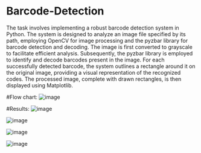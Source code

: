 # Barcode-Detection

The task involves implementing a robust barcode detection system in Python. The system is designed to analyze an image file specified by its path, employing OpenCV for image processing and the pyzbar library for barcode detection and decoding. The image is first converted to grayscale to facilitate efficient analysis. Subsequently, the pyzbar library is employed to identify and decode barcodes present in the image. For each successfully detected barcode, the system outlines a rectangle around it on the original image, providing a visual representation of the recognized codes. The processed image, complete with drawn rectangles, is then displayed using Matplotlib.

#Flow chart:
![image](https://github.com/Khushitiwari08/Barcode-Detection/assets/102645897/3c279a79-d007-48df-bc9f-207996273e8c)


#Results:
![image](https://github.com/Khushitiwari08/Barcode-Detection/assets/102645897/4245b4fd-e8a1-4297-a2ba-0d44411cdbf5)

![image](https://github.com/Khushitiwari08/Barcode-Detection/assets/102645897/bb80f340-f042-4596-b89b-7bb2edf1d3cb)

![image](https://github.com/Khushitiwari08/Barcode-Detection/assets/102645897/8248fa45-32bd-4a97-b470-92cbbcb33f45)

![image](https://github.com/Khushitiwari08/Barcode-Detection/assets/102645897/0df457f9-5bb1-41a1-8bcc-af432d8215bb)






